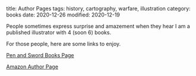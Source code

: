 title: Author Pages
tags: history, cartography, warfare, illustration
category: books
date:  2020-12-26
modified: 2020-12-19



People sometimes express surprise and amazement when they hear I am a published illustrator with 4 (soon 6) books.

For those people, here are some links to enjoy.

[Pen and Sword Books Page](https://www.pen-and-sword.co.uk/John-Cairns/a/7)

[Amazon Author Page](https://www.amazon.com/John-Cairns/e/B004Y7NDY0/ref=dp_byline_cont_pop_book_3)
